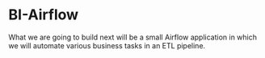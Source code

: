 # BI-Airflow
What we are going to build next will be a small Airflow application in which we will automate various business tasks in an ETL pipeline.
